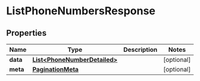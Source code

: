 

# ListPhoneNumbersResponse


## Properties

| Name | Type | Description | Notes |
|------------ | ------------- | ------------- | -------------|
|**data** | [**List&lt;PhoneNumberDetailed&gt;**](PhoneNumberDetailed.md) |  |  [optional] |
|**meta** | [**PaginationMeta**](PaginationMeta.md) |  |  [optional] |




